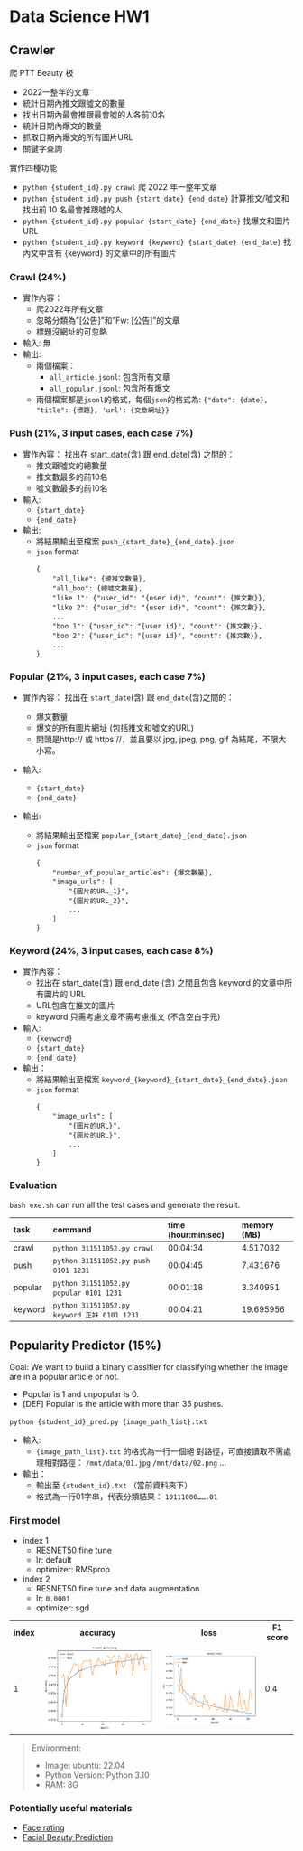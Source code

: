 # Data Science HW1

## Crawler

爬 PTT Beauty 板
* 2022一整年的文章
* 統計日期內推文跟噓文的數量
* 找出日期內最會推跟最會噓的人各前10名
* 統計日期內爆文的數量
* 抓取日期內爆文的所有圖片URL
* 關鍵字查詢

實作四種功能
* `python {student_id}.py crawl`
爬 2022	年一整年文章
* `python {student_id}.py push {start_date} {end_date}`
計算推文/噓文和找出前 10	名最會推跟噓的人
* `python {student_id}.py popular {start_date} {end_date}`
找爆文和圖片 URL
* `python {student_id}.py keyword {keyword} {start_date} {end_date}`
找內文中含有 {keyword}	的文章中的所有圖片

### Crawl (24%)

* 實作內容：
    * 爬2022年所有文章
    * 忽略分類為”[公告]”和”Fw: [公告]”的文章
    * 標題沒網址的可忽略
* 輸入: 無
* 輸出:
    * 兩個檔案：
        * `all_article.jsonl`: 包含所有文章
        * `all_popular.jsonl`: 包含所有爆文
    * 兩個檔案都是`jsonl`的格式，每個`json`的格式為:
    `{"date": {date}, "title": {標題}, 'url': {文章網址}}`

### Push (21%, 3 input cases, each case 7%)

* 實作內容：
找出在 start_date(含) 跟 end_date(含)	之間的：
    * 推文跟噓文的總數量
    * 推文數最多的前10名
    * 噓文數最多的前10名
* 輸入:
    * `{start_date}`
    * `{end_date}`
* 輸出:
    * 將結果輸出至檔案
    `push_{start_date}_{end_date}.json`
    * `json` format
        ```
        {
            "all_like": {總推文數量},
            "all_boo": {總噓文數量},
            "like 1": {"user_id": "{user id}", "count": {推文數}},
            "like 2": {"user_id": "{user id}", "count": {推文數}},
            ...
            "boo 1": {"user_id": "{user id}", "count": {推文數}},
            "boo 2": {"user_id": "{user id}", "count": {推文數}},
            ...
        }
        ```

### Popular (21%, 3 input cases, each case 7%)

* 實作內容：
找出在 `start_date`(含) 跟 `end_date`(含)之間的：
    * 爆文數量
    * 爆文的所有圖片網址 (包括推文和噓文的URL)
    * 開頭是http:// 或 https://，並且要以 jpg, jpeg, png, gif 為結尾，不限大小寫。
* 輸入:
    * `{start_date}`
    * `{end_date}`

* 輸出:
    * 將結果輸出至檔案
    `popular_{start_date}_{end_date}.json`
    * `json` format
        ```
        {
            "number_of_popular_articles": {爆文數量},
            "image_urls": [
                "{圖片的URL_1}",
                "{圖片的URL_2}",
                ...
            ]
        }
        ```

### Keyword (24%, 3 input cases, each case 8%)

* 實作內容：
    * 找出在 start_date(含) 跟 end_date (含) 之間且包含 keyword 的文章中所有圖片的 URL
    * URL包含在推文的圖片
    * keyword 只需考慮文章不需考慮推文 (不含空白字元)
* 輸入:
    * `{keyword}`
    * `{start_date}`
    * `{end_date}`
* 輸出：
    * 將結果輸出至檔案
        `keyword_{keyword}_{start_date}_{end_date}.json`
    * `json` format
        ```
        {
            "image_urls": [
                "{圖片的URL}",
                "{圖片的URL}",
                ...
            ]
        }
        ```

### Evaluation

`bash exe.sh` can run all the test cases and generate the result.

|task|command|time (hour:min:sec)|memory (MB)|
|:-|:-|:-|:-|
|crawl|`python 311511052.py crawl`|00:04:34|4.517032|
|push|`python 311511052.py push 0101 1231`|00:04:45|7.431676|
|popular|`python 311511052.py popular 0101 1231`|00:01:18|3.340951|
|keyword|`python 311511052.py keyword 正妹 0101 1231`|00:04:21|19.695956|

## Popularity Predictor (15%)

Goal: We want to build a binary classifier for classifying whether the image are in a popular article or not.
* Popular is 1 and unpopular is 0.
* [DEF] Popular is the article with more than 35 pushes.

`python {student_id}_pred.py {image_path_list}.txt`

* 輸入:
    * `{image_path_list}.txt` 的格式為一行一個絕
        對路徑，可直接讀取不需處理相對路徑：
        `/mnt/data/01.jpg`
        `/mnt/data/02.png`
        ...
* 輸出：
    * 輸出至 `{student_id}.txt` （當前資料夾下）
    * 格式為一行01字串，代表分類結果：
    `10111000…….01`

### First model

- index 1
    - RESNET50 fine tune
    - lr: default
    - optimizer: RMSprop
- index 2
    - RESNET50 fine tune and data augmentation
    - lr: `0.0001`
    - optimizer: sgd

<table>
    <tr>
        <th>
            index
        </th>
        <th>
            accuracy
        </th>
        <th>
            loss
        </th>
        <th>
            F1 score
        </th>
    </tr>
    <tr>
        <td>
            1
        </td>
        <td>
            <img src="./image/acc.png">
        </td>
        <td>
            <img src="./image/loss.png">
        </td>
        <td>
            0.4
        </td>
    </tr>
</table>

> Environment: 
> * Image: ubuntu: 22.04
> * Python	Version: Python 3.10
> * RAM: 8G

### Potentially	useful	materials
* [Face rating](https://github.com/HuyTu7/face_rating)
* [Facial Beauty Prediction](https://towardsdatascience.com/how-attractive-are-you-in-the-eyes-of-deep-neural-network-3d71c0755ccc)